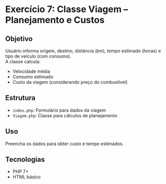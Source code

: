 # Exercício 7: Classe Viagem – Planejamento e Custos

## Objetivo
Usuário informa origem, destino, distância (km), tempo estimado (horas) e tipo de veículo (com consumo).  
A classe calcula:  
- Velocidade média  
- Consumo estimado  
- Custo da viagem (considerando preço do combustível)  

## Estrutura
- `index.php`: Formulário para dados da viagem  
- `Viagem.php`: Classe para cálculos de planejamento  

## Uso
Preencha os dados para obter custo e tempo estimados.

## Tecnologias
- PHP 7+
- HTML básico
